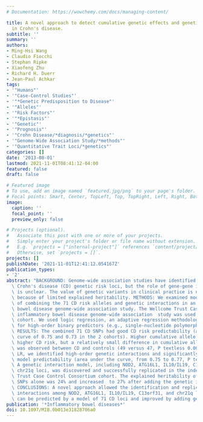 ```yaml
---
# Documentation: https://wowchemy.com/docs/managing-content/

title: A novel approach to detect cumulative genetic effects and genetic interactions
  in Crohn's disease.
subtitle: ''
summary: ''
authors:
- Ming-Hsi Wang
- Claudio Fiocchi
- Stephan Ripke
- Xiaofeng Zhu
- Richard H. Duerr
- Jean-Paul Achkar
tags:
- '"Humans"'
- '"Case-Control Studies"'
- '"*Genetic Predisposition to Disease"'
- '"Alleles"'
- '"Risk Factors"'
- '"*Epistasis"'
- '"Genetic"'
- '"Prognosis"'
- '"Crohn Disease/*diagnosis/*genetics"'
- '"Genome-Wide Association Study/*methods"'
- '"Quantitative Trait Loci/*genetics"'
categories: []
date: '2013-08-01'
lastmod: 2021-11-01T08:41:12-04:00
featured: false
draft: false

# Featured image
# To use, add an image named `featured.jpg/png` to your page's folder.
# Focal points: Smart, Center, TopLeft, Top, TopRight, Left, Right, BottomLeft, Bottom, BottomRight.
image:
  caption: ''
  focal_point: ''
  preview_only: false

# Projects (optional).
#   Associate this post with one or more of your projects.
#   Simply enter your project's folder or file name without extension.
#   E.g. `projects = ["internal-project"]` references `content/project/deep-learning/index.md`.
#   Otherwise, set `projects = []`.
projects: []
publishDate: '2021-11-01T12:41:12.054167Z'
publication_types:
- '2'
abstract: "BACKGROUND: Genome-wide association studies have identified at least 71\
  \ Crohn's disease (CD) genetic risk loci, but the role of gene-gene interactions\
  \ is unclear. The value of genetic variants in clinical practice is not defined\
  \ because of limited explained heritability. METHODS: We examined model predictability\
  \ of combining the 71 CD risk alleles and genetic interactions in an ongoing inflammatory\
  \ bowel disease genome-wide association study. The Wellcome Trust Case Control Consortium\
  \ inflammatory bowel disease genome-wide association  study was used as a replicate\
  \ cohort. We used logic regression, an adaptive regression methodology, to search\
  \ for high-order binary predictors (e.g., single-nucleotide polymorphism [SNP] interactions).\
  \ RESULTS: The combined 71 CD SNPs had good CD risk predictability (area under the\
  \ curve of 0.75 and 0.73 in the 2 cohorts). Higher cumulative allele score predicted\
  \ higher CD risk, but a relatively small difference in cumulative allele scores\
  \ was observed between CD and controls (49 versus 47, P textless 0.001). Through\
  \ LR, we identified high-order genetic interactions and significantly improved the\
  \ model predictability (area under the curve, from 0.75 to 0.77, P textless 0.0001).\
  \ A genetic interaction model, including NOD2, ATG16L1, IL10/IL19, C13orf31, and\
  \ chr21q loci, was discovered and successfully replicated in the independent Wellcome\
  \ Trust Case Control Consortium cohort. The explained heritability of the 71 CD\
  \ SNPs alone was 24% and increased  to 27% after adding the genetic interactions.\
  \ CONCLUSIONS: A novel approach allowed the identification and replication of genetic\
  \ interactions among NOD2, ATG16L1, IL10/IL19, C13orf31, and chr21q loci. CD risk\
  \ can be predicted by a model of 71 CD loci and improved by adding genetic interactions."
publication: '*Inflammatory bowel diseases*'
doi: 10.1097/MIB.0b013e31828706a0
---
```

